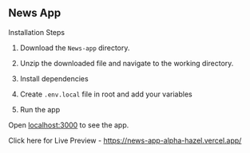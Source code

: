 <h2>News App</h2>

Installation Steps

1. Download the `News-app` directory.

2. Unzip the downloaded file and navigate to the working directory.

3. Install dependencies

4. Create `.env.local` file in root and add your variables

5. Run the app

Open [localhost:3000](http://localhost:3000/) to see the app.

Click here for Live Preview - https://news-app-alpha-hazel.vercel.app/
